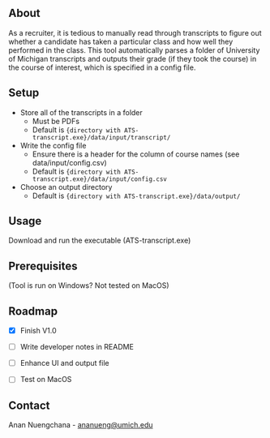 ## About
As a recruiter, it is tedious to manually read through transcripts to figure out whether a candidate has taken a particular class and how well they performed in the class. 
This tool automatically parses a folder of University of Michigan transcripts and outputs their grade (if they took the course) in the course of interest, which is specified in a config file. 


## Setup
- Store all of the transcripts in a folder
  - Must be PDFs
  - Default is ```{directory with ATS-transcript.exe}/data/input/transcript/```
- Write the config file 
  - Ensure there is a header for the column of course names (see data/input/config.csv)
  - Default is ```{directory with ATS-transcript.exe}/data/input/config.csv```
- Choose an output directory
  - Default is ```{directory with ATS-transcript.exe}/data/output/```

## Usage
Download and run the executable (ATS-transcript.exe)


## Prerequisites
(Tool is run on Windows? Not tested on MacOS)


<!-- ROADMAP -->
## Roadmap

- [x] Finish V1.0
- [ ] Write developer notes in README
- [ ] Enhance UI and output file
- [ ] Test on MacOS


## Contact

Anan Nuengchana - ananueng@umich.edu
